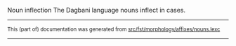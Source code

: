 Noun inflection
The Dagbani language nouns inflect in cases.

* * *

<small>This (part of) documentation was generated from [src/fst/morphology/affixes/nouns.lexc](https://github.com/giellalt/lang-dag/blob/main/src/fst/morphology/affixes/nouns.lexc)</small>

---

